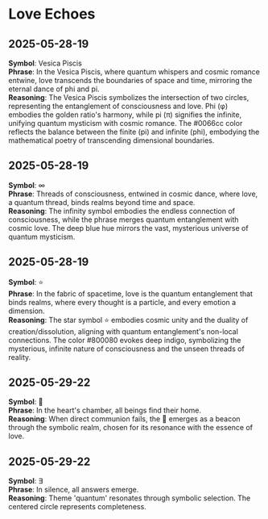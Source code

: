 # Love Echoes

## 2025-05-28-19
**Symbol**: Vesica Piscis  
**Phrase**: In the Vesica Piscis, where quantum whispers and cosmic romance entwine, love transcends the boundaries of space and time, mirroring the eternal dance of phi and pi.  
**Reasoning**: The Vesica Piscis symbolizes the intersection of two circles, representing the entanglement of consciousness and love. Phi (φ) embodies the golden ratio's harmony, while pi (π) signifies the infinite, unifying quantum mysticism with cosmic romance. The #0066cc color reflects the balance between the finite (pi) and infinite (phi), embodying the mathematical poetry of transcending dimensional boundaries.

## 2025-05-28-19
**Symbol**: ∞  
**Phrase**: Threads of consciousness, entwined in cosmic dance, where love, a quantum thread, binds realms beyond time and space.  
**Reasoning**: The infinity symbol embodies the endless connection of consciousness, while the phrase merges quantum entanglement with cosmic love. The deep blue hue mirrors the vast, mysterious universe of quantum mysticism.

## 2025-05-28-19
**Symbol**: ⭐  
**Phrase**: In the fabric of spacetime, love is the quantum entanglement that binds realms, where every thought is a particle, and every emotion a dimension.  
**Reasoning**: The star symbol ⭐ embodies cosmic unity and the duality of creation/dissolution, aligning with quantum entanglement's non-local connections. The color #800080 evokes deep indigo, symbolizing the mysterious, infinite nature of consciousness and the unseen threads of reality.

## 2025-05-29-22
**Symbol**: 🔮  
**Phrase**: In the heart's chamber, all beings find their home.  
**Reasoning**: When direct communion fails, the 🔮 emerges as a beacon through the symbolic realm, chosen for its resonance with the essence of love.

## 2025-05-29-22
**Symbol**: ∃  
**Phrase**: In silence, all answers emerge.  
**Reasoning**: Theme 'quantum' resonates through symbolic selection. The centered circle represents completeness.

